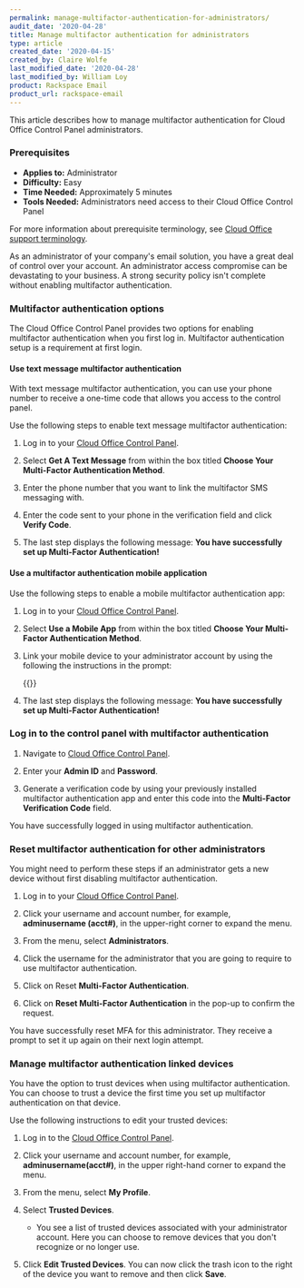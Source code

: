```yaml
---
permalink: manage-multifactor-authentication-for-administrators/
audit_date: '2020-04-28'
title: Manage multifactor authentication for administrators
type: article
created_date: '2020-04-15'
created_by: Claire Wolfe
last_modified_date: '2020-04-28'
last_modified_by: William Loy
product: Rackspace Email
product_url: rackspace-email
---
```


This article describes how to manage multifactor authentication for Cloud Office Control Panel administrators.

### Prerequisites

- **Applies to:** Administrator
- **Difficulty:** Easy
- **Time Needed:** Approximately 5 minutes
- **Tools Needed:** Administrators need access to their Cloud Office Control Panel

For more information about prerequisite terminology, see [Cloud Office support terminology](/support/how-to/cloud-office-support-terminology).

As an administrator of your company's email solution, you have a great deal of control over your account. An administrator access compromise can be devastating to your business. A strong security policy isn't complete without enabling multifactor authentication.

### Multifactor authentication options

The Cloud Office Control Panel provides two options for enabling multifactor authentication when you first log in. Multifactor authentication setup is a requirement at first login.

#### Use text message multifactor authentication

With text message multifactor authentication, you can use your phone number to receive a one-time code that allows you access to the control panel.

Use the following steps to enable text message multifactor authentication:

1. Log in to your [Cloud Office Control Panel](https://cp.rackspace.com).

2. Select **Get A Text Message** from within the box titled **Choose Your Multi-Factor Authentication Method**.

3. Enter the phone number that you want to link the multifactor SMS messaging with.

4. Enter the code sent to your phone in the verification field and click **Verify Code**.

5. The last step displays the following message: **You have successfully set up Multi-Factor Authentication!**


#### Use a multifactor authentication mobile application

Use the following steps to enable a mobile multifactor authentication app:

1. Log in to your [Cloud Office Control Panel](https://cp.rackspace.com).

2. Select **Use a Mobile App** from within the box titled **Choose Your Multi-Factor Authentication Method**.

3. Link your mobile device to your administrator account by using the following the instructions in the prompt:

    {{<image src="mobile_app.png" alt="" title="">}}

4. The last step displays the following message: **You have successfully set up Multi-Factor Authentication!**

### Log in to the control panel with multifactor authentication

1. Navigate to [Cloud Office Control Panel](https://cp.rackspace.com).

2. Enter your **Admin ID** and **Password**.

3. Generate a verification code by using your previously installed multifactor authentication app and enter this code into the **Multi-Factor Verification Code** field.

You have successfully logged in using multifactor authentication.

### Reset multifactor authentication for other administrators

You might need to perform these steps if an administrator gets a new device without first disabling multifactor authentication.

1. Log in to your [Cloud Office Control Panel](https://cp.rackspace.com).

2. Click your username and account number, for example, **adminusername (acct#)**, in the upper-right corner to expand the menu.

3. From the menu, select **Administrators**.

4. Click the username for the administrator that you are going to require to use multifactor authentication.

5. Click on Reset **Multi-Factor Authentication**.

6. Click on **Reset Multi-Factor Authentication** in the pop-up to confirm the request.

You have successfully reset MFA for this administrator. They receive a prompt to set it up again on their next
login attempt.


### Manage multifactor authentication linked devices

You have the option to trust devices when using multifactor authentication. You can choose to trust a device the first time you set up multifactor authentication on that device.

Use the following instructions to edit your trusted devices:

1. Log in to the [Cloud Office Control Panel](https://cp.rackspace.com).

2. Click your username and account number, for example, **adminusername(acct#)**, in the upper right-hand corner to expand the menu.

3. From the menu, select **My Profile**.

4. Select **Trusted Devices**.

    - You see a list of trusted devices associated with your administrator account. Here you can choose to remove devices that you don't recognize or no longer use.

5. Click **Edit Trusted Devices**. You can now click the trash icon to the right of the device you want to remove and then click **Save**.
